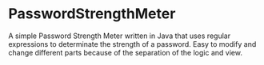 # PasswordStrengthMeter

A simple Password Strength Meter written in Java that  uses regular expressions to determinate the strength of a password. Easy to modify and change different parts because of the separation of the logic and view.
